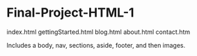 # Final-Project-HTML-1
index.html
gettingStarted.html
blog.html
about.html
contact.htm

Includes a body, nav, sections, aside, footer, and then images.
